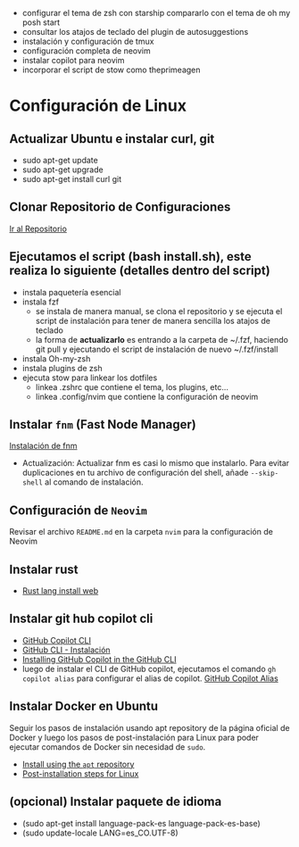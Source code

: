 * configurar el tema de zsh con starship compararlo con el tema de oh my posh start
* consultar los atajos de teclado del plugin de autosuggestions
* instalación y configuración de tmux
* configuración completa de neovim
* instalar copilot para neovim
* incorporar el script de stow como theprimeagen

# Configuración de Linux

## Actualizar Ubuntu e instalar curl, git

* sudo apt-get update
* sudo apt-get upgrade
* sudo apt-get install curl git

## Clonar Repositorio de Configuraciones

   [Ir al Repositorio](https://github.com/CamiloGdev/.dotfiles)

## Ejecutamos el script (bash install.sh), este realiza lo siguiente (detalles dentro del script)

* instala paquetería esencial
* instala fzf
  * se instala de manera manual, se clona el repositorio y se ejecuta el script de instalación para tener de manera sencilla los atajos de teclado
  * la forma de **actualizarlo** es entrando a la carpeta de ~/.fzf, haciendo git pull y ejecutando el script de instalación de nuevo ~/.fzf/install
* instala Oh-my-zsh
* instala plugins de zsh
* ejecuta stow para linkear los dotfiles
  * linkea .zshrc que contiene el tema, los plugins, etc...
  * linkea .config/nvim que contiene la configuración de neovim

## Instalar `fnm` (Fast Node Manager)

[Instalación de fnm](https://github.com/Schniz/fnm?tab=readme-ov-file#installation)

* Actualización:
Actualizar fnm es casi lo mismo que instalarlo. Para evitar duplicaciones en tu archivo de configuración del shell, añade `--skip-shell` al comando de instalación.

## Configuración de `Neovim`

Revisar el archivo `README.md` en la carpeta `nvim` para la configuración de Neovim

## Instalar rust

* [Rust lang install web](https://www.rust-lang.org/es/tools/install)

## Instalar git hub copilot cli

* [GitHub Copilot CLI](https://docs.github.com/en/copilot/using-github-copilot/using-github-copilot-in-the-command-line)
* [GitHub CLI - Instalación](https://github.com/cli/cli/blob/trunk/docs/install_linux.md)
* [Installing GitHub Copilot in the GitHub CLI](https://docs.github.com/en/copilot/managing-copilot/configure-personal-settings/installing-github-copilot-in-the-cli#installing-copilot-in-the-cli)
* luego de instalar el CLI de GitHub copilot, ejecutamos el comando `gh copilot alias` para configurar el alias de copilot.
  [GitHub Copilot Alias](https://docs.github.com/es/copilot/managing-copilot/configure-personal-settings/configuring-github-copilot-in-the-cli#setting-up-aliases)

## Instalar Docker en Ubuntu

Seguir los pasos de instalación usando apt repository de la página oficial de Docker y luego los pasos de post-instalación para Linux para poder ejecutar comandos de Docker sin necesidad de `sudo`.

* [Install using the `apt` repository](https://docs.docker.com/engine/install/ubuntu/#install-using-the-repository)
* [Post-installation steps for Linux](https://docs.docker.com/engine/install/linux-postinstall/#manage-docker-as-a-non-root-user)

## (opcional) Instalar paquete de idioma

* (sudo apt-get install language-pack-es language-pack-es-base)
* (sudo update-locale LANG=es_CO.UTF-8)
